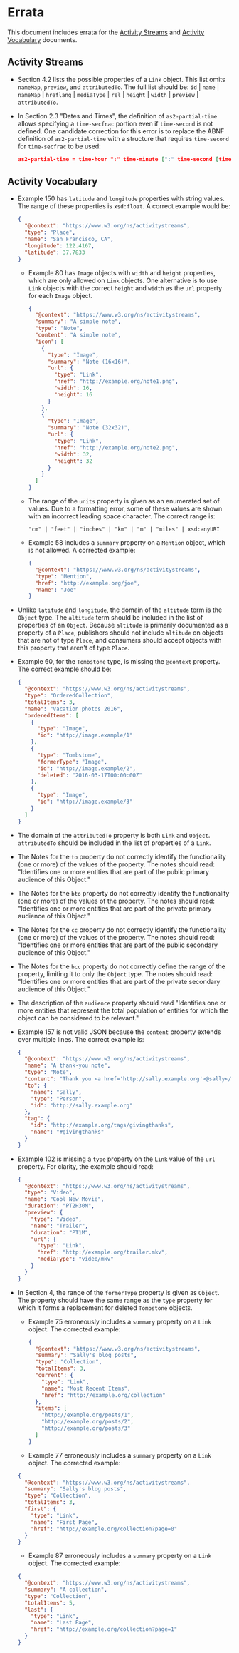 # Errata

This document includes errata for the [Activity Streams](https://www.w3.org/TR/activitystreams-core/) and [Activity Vocabulary](https://www.w3.org/TR/activitystreams-vocabulary/) documents.

## Activity Streams

- Section 4.2 lists the possible properties of a `Link` object. This list omits `nameMap`, `preview`, and `attributedTo`.
  The full list should be: `id` | `name` | `nameMap` | `hreflang` | `mediaType` | `rel` | `height` | `width` | `preview` | `attributedTo`.

- In Section 2.3 "Dates and Times", the definition of `as2-partial-time` allows specifying a `time-secfrac` portion even if `time-second` is not defined. One candidate correction for this error is to replace the ABNF definition of `as2-partial-time` with a structure that requires `time-second` for `time-secfrac` to be used:

  ```json
  as2-partial-time = time-hour ":" time-minute [":" time-second [time-secfrac]]
  ```

## Activity Vocabulary

- Example 150 has `latitude` and `longitude` properties with string values.
  The range of these properties is `xsd:float`. A correct example would be:

  ```json
  {
    "@context": "https://www.w3.org/ns/activitystreams",
    "type": "Place",
    "name": "San Francisco, CA",
    "longitude": 122.4167,
    "latitude": 37.7833
  }
  ```

  - Example 80 has `Image` objects with `width` and `height` properties, which
    are only allowed on `Link` objects. One alternative is to use `Link` objects
    with the correct `height` and `width` as the `url` property for each `Image`
    object.

    ```json
    {
      "@context": "https://www.w3.org/ns/activitystreams",
      "summary": "A simple note",
      "type": "Note",
      "content": "A simple note",
      "icon": [
        {
          "type": "Image",
          "summary": "Note (16x16)",
          "url": {
            "type": "Link",
            "href": "http://example.org/note1.png",
            "width": 16,
            "height": 16
          }
        },
        {
          "type": "Image",
          "summary": "Note (32x32)",
          "url": {
            "type": "Link",
            "href": "http://example.org/note2.png",
            "width": 32,
            "height": 32
          }
        }
      ]
    }
    ```

  - The range of the `units` property is given as an enumerated set of values.
    Due to a formatting error, some of these values are shown with an incorrect
    leading space character. The correct range is:

    ```text
    "cm" | "feet" | "inches" | "km" | "m" | "miles" | xsd:anyURI
    ```

  - Example 58 includes a `summary` property on a `Mention` object, which is
    not allowed. A corrected example:

    ```json
    {
      "@context": "https://www.w3.org/ns/activitystreams",
      "type": "Mention",
      "href": "http://example.org/joe",
      "name": "Joe"
    }
    ```

- Unlike `latitude` and `longitude`, the domain of the `altitude` term is the `Object` type. The `altitude` term should be included in the list of properties of an `Object`. Because `altitude` is primarily documented as a property of a `Place`, publishers should not include `altitude` on objects that are not of type `Place`, and consumers should accept objects with this property that aren't of type `Place`.

- Example 60, for the `Tombstone` type, is missing the `@context` property. The correct example should be:

  ```json
  {
    "@context": "https://www.w3.org/ns/activitystreams",
    "type": "OrderedCollection",
    "totalItems": 3,
    "name": "Vacation photos 2016",
    "orderedItems": [
      {
        "type": "Image",
        "id": "http://image.example/1"
      },
      {
        "type": "Tombstone",
        "formerType": "Image",
        "id": "http://image.example/2",
        "deleted": "2016-03-17T00:00:00Z"
      },
      {
        "type": "Image",
        "id": "http://image.example/3"
      }
    ]
  }
  ```

- The domain of the `attributedTo` property is both `Link` and `Object`. `attributedTo` should be included in the list of properties of a `Link`.

- The Notes for the `to` property do not correctly identify the functionality (one or more) of the values of the property. The notes should read: "Identifies one or more entities that are part of the public primary audience of this Object."

- The Notes for the `bto` property do not correctly identify the functionality (one or more) of the values of the property. The notes should read: "Identifies one or more entities that are part of the private primary audience of this Object."

- The Notes for the `cc` property do not correctly identify the functionality (one or more) of the values of the property. The notes should read: "Identifies one or more entities that are part of the public secondary audience of this Object."

- The Notes for the `bcc` property do not correctly define the range of the property, limiting it to only the `Object` type. The notes should read: "Identifies one or more entities that are part of the private secondary audience of this Object."

- The description of the `audience` property should read "Identifies one or more entities that represent the total population of entities for which the object can be considered to be relevant."

- Example 157 is not valid JSON because the `content` property extends over multiple lines. The correct example is:

  ```json
  {
    "@context": "https://www.w3.org/ns/activitystreams",
    "name": "A thank-you note",
    "type": "Note",
    "content": "Thank you <a href='http://sally.example.org'>@sally</a> for all your hard work! <a href='http://example.org/tags/givingthanks'>#givingthanks</a>",
    "to": {
      "name": "Sally",
      "type": "Person",
      "id": "http://sally.example.org"
    },
    "tag": {
      "id": "http://example.org/tags/givingthanks",
      "name": "#givingthanks"
    }
  }
  ```

- Example 102 is missing a `type` property on the `Link` value of the `url` property. For clarity, the example should read:

  ```json
  {
    "@context": "https://www.w3.org/ns/activitystreams",
    "type": "Video",
    "name": "Cool New Movie",
    "duration": "PT2H30M",
    "preview": {
      "type": "Video",
      "name": "Trailer",
      "duration": "PT1M",
      "url": {
        "type": "Link",
        "href": "http://example.org/trailer.mkv",
        "mediaType": "video/mkv"
      }
    }
  }
  ```

- In Section 4, the range of the `formerType` property is given as `Object`. The property should have the same range as the `type` property for which it forms a replacement for deleted `Tombstone` objects.

  - Example 75 erroneously includes a `summary` property on a `Link` object. The corrected example:
  
    ```json
    {
      "@context": "https://www.w3.org/ns/activitystreams",
      "summary": "Sally's blog posts",
      "type": "Collection",
      "totalItems": 3,
      "current": {
        "type": "Link",
        "name": "Most Recent Items",
        "href": "http://example.org/collection"
      },
      "items": [
        "http://example.org/posts/1",
        "http://example.org/posts/2",
        "http://example.org/posts/3"
      ]
    }
    ```

  - Example 77 erroneously includes a `summary` property on a `Link` object. The corrected example:

  ```json
  {
    "@context": "https://www.w3.org/ns/activitystreams",
    "summary": "Sally's blog posts",
    "type": "Collection",
    "totalItems": 3,
    "first": {
      "type": "Link",
      "name": "First Page",
      "href": "http://example.org/collection?page=0"
    }
  }
  ```

  - Example 87 erroneously includes a `summary` property on a `Link` object. The corrected example:

  ```json
  {
    "@context": "https://www.w3.org/ns/activitystreams",
    "summary": "A collection",
    "type": "Collection",
    "totalItems": 5,
    "last": {
      "type": "Link",
      "name": "Last Page",
      "href": "http://example.org/collection?page=1"
    }
  }
  ```
